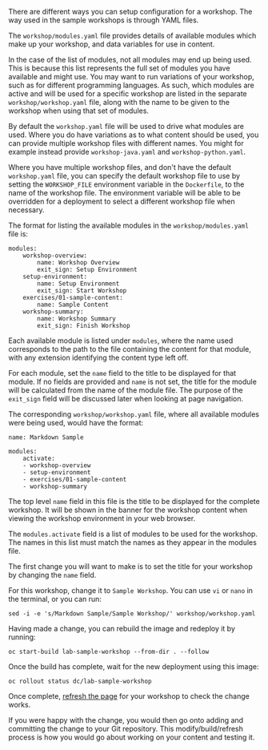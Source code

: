 There are different ways you can setup configuration for a workshop. The way used in the sample workshops is through YAML files.

The `workshop/modules.yaml` file provides details of available modules which make up your workshop, and data variables for use in content.

In the case of the list of modules, not all modules may end up being used. This is because this list represents the full set of modules you have available and might use. You may want to run variations of your workshop, such as for different programming languages. As such, which modules are active and will be used for a specific workshop are listed in the separate `workshop/workshop.yaml` file, along with the name to be given to the workshop when using that set of modules.

By default the `workshop.yaml` file will be used to drive what modules are used. Where you do have variations as to what content should be used, you can provide multiple workshop files with different names. You might for example instead provide `workshop-java.yaml` and `workshop-python.yaml`.

Where you have multiple workshop files, and don't have the default `workshop.yaml` file, you can specify the default workshop file to use by setting the `WORKSHOP_FILE` environment variable in the `Dockerfile`, to the name of the workshop file. The environment variable will be able to be overridden for a deployment to select a different workshop file when necessary.

The format for listing the available modules in the `workshop/modules.yaml` file is:

```
modules:
    workshop-overview:
        name: Workshop Overview
        exit_sign: Setup Environment
    setup-environment:
        name: Setup Environment
        exit_sign: Start Workshop
    exercises/01-sample-content:
        name: Sample Content
    workshop-summary:
        name: Workshop Summary
        exit_sign: Finish Workshop
```

Each available module is listed under `modules`, where the name used corresponds to the path to the file containing the content for that module, with any extension identifying the content type left off.

For each module, set the `name` field to the title to be displayed for that module. If no fields are provided and `name` is not set, the title for the module will be calculated from the name of the module file. The purpose of the `exit_sign` field will be discussed later when looking at page navigation.

The corresponding `workshop/workshop.yaml` file, where all available modules were being used, would have the format:

```
name: Markdown Sample

modules:
    activate:
    - workshop-overview
    - setup-environment
    - exercises/01-sample-content
    - workshop-summary
```

The top level `name` field in this file is the title to be displayed for the complete workshop. It will be shown in the banner for the workshop content when viewing the workshop environment in your web browser.

The `modules.activate` field is a list of modules to be used for the workshop. The names in this list must match the names as they appear in the modules file.

The first change you will want to make is to set the title for your workshop by changing the `name` field.

For this workshop, change it to `Sample Workshop`. You can use `vi` or `nano` in the terminal, or you can run:

```execute
sed -i -e 's/Markdown Sample/Sample Workshop/' workshop/workshop.yaml
```

Having made a change, you can rebuild the image and redeploy it by running:

```execute
oc start-build lab-sample-workshop --from-dir . --follow
```

Once the build has complete, wait for the new deployment using this image:

```execute
oc rollout status dc/lab-sample-workshop
```

Once complete, [refresh the page](https://lab-sample-workshop-%project_namespace%.%cluster_subdomain%) for your workshop to check the change works.

If you were happy with the change, you would then go onto adding and committing the change to your Git repository. This modify/build/refresh process is how you would go about working on your content and testing it.
